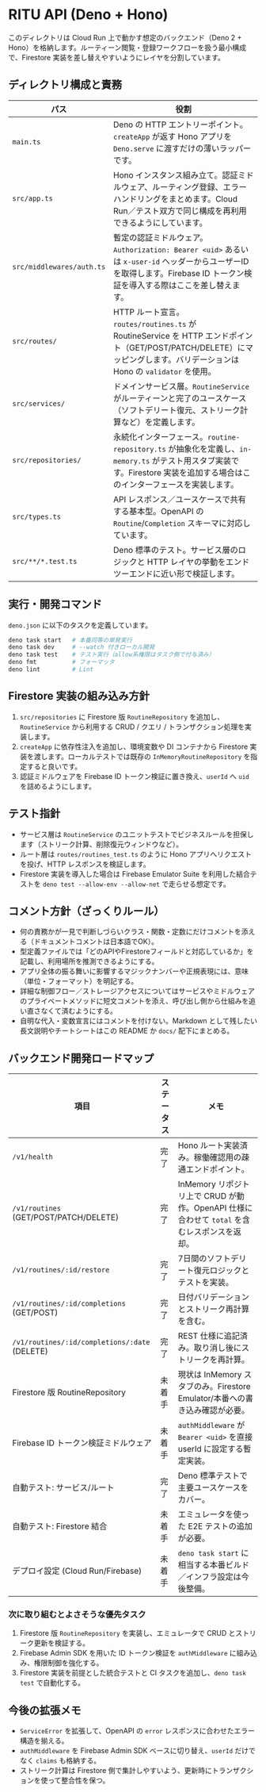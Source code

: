 # RITU API (Deno + Hono)

このディレクトリは Cloud Run 上で動かす想定のバックエンド（Deno 2 +
Hono）を格納します。ルーティーン閲覧・登録ワークフローを扱う最小構成で、Firestore
実装を差し替えやすいようにレイヤを分割しています。

## ディレクトリ構成と責務

| パス                      | 役割                                                                                                                                                                        |
| ------------------------- | --------------------------------------------------------------------------------------------------------------------------------------------------------------------------- |
| `main.ts`                 | Deno の HTTP エントリーポイント。`createApp` が返す Hono アプリを `Deno.serve` に渡すだけの薄いラッパーです。                                                               |
| `src/app.ts`              | Hono インスタンス組み立て。認証ミドルウェア、ルーティング登録、エラーハンドリングをまとめます。Cloud Run／テスト双方で同じ構成を再利用できるようにしています。              |
| `src/middlewares/auth.ts` | 暫定の認証ミドルウェア。`Authorization: Bearer <uid>` あるいは `x-user-id` ヘッダーからユーザーIDを取得します。Firebase ID トークン検証を導入する際はここを差し替えます。   |
| `src/routes/`             | HTTP ルート宣言。`routes/routines.ts` が RoutineService を HTTP エンドポイント（GET/POST/PATCH/DELETE）にマッピングします。バリデーションは Hono の `validator` を使用。    |
| `src/services/`           | ドメインサービス層。`RoutineService` がルーティーンと完了のユースケース（ソフトデリート復元、ストリーク計算など）を定義します。                                             |
| `src/repositories/`       | 永続化インターフェース。`routine-repository.ts` が抽象化を定義し、`in-memory.ts` がテスト用スタブ実装です。Firestore 実装を追加する場合はこのインターフェースを実装します。 |
| `src/types.ts`            | API レスポンス／ユースケースで共有する基本型。OpenAPI の `Routine`/`Completion` スキーマに対応しています。                                                                  |
| `src/**/*.test.ts`        | Deno 標準のテスト。サービス層のロジックと HTTP レイヤの挙動をエンドツーエンドに近い形で検証します。                                                                         |

## 実行・開発コマンド

`deno.json` に以下のタスクを定義しています。

```bash
deno task start   # 本番同等の単発実行
deno task dev     # --watch 付きローカル開発
deno task test    # テスト実行（allow系権限はタスク側で付与済み）
deno fmt          # フォーマッタ
deno lint         # Lint
```

## Firestore 実装の組み込み方針

1. `src/repositories` に Firestore 版 `RoutineRepository` を追加し、`RoutineService` から利用する
   CRUD / クエリ / トランザクション処理を実装します。
2. `createApp` に依存性注入を追加し、環境変数や DI コンテナから Firestore
   実装を渡します。ローカルテストでは既存の `InMemoryRoutineRepository` を指定すると良いです。
3. 認証ミドルウェアを Firebase ID トークン検証に置き換え、`userId` へ `uid` を詰めるようにします。

## テスト指針

- サービス層は `RoutineService`
  のユニットテストでビジネスルールを担保します（ストリーク計算、削除復元ウィンドウなど）。
- ルート層は `routes/routines_test.ts` のように Hono アプリへリクエストを投げ、HTTP
  レスポンスを検証します。
- Firestore 実装を導入した場合は Firebase Emulator Suite を利用した結合テストを
  `deno test --allow-env --allow-net` で走らせる想定です。

## コメント方針（ざっくりルール）

- 何の責務かが一見で判断しづらいクラス・関数・定数にだけコメントを添える（ドキュメントコメントは日本語でOK）。
- 型定義ファイルでは「どのAPIやFirestoreフィールドと対応しているか」を記載し、利用場所を推測できるようにする。
- アプリ全体の振る舞いに影響するマジックナンバーや正規表現には、意味（単位・フォーマット）を明記する。
- 詳細な制御フロー／ストレージアクセスについてはサービスやミドルウェアのプライベートメソッドに短文コメントを添え、呼び出し側から仕組みを追い直さなくて済むようにする。
- 自明な代入・変数宣言にはコメントを付けない。Markdown として残したい長文説明やチートシートはこの
  README か `docs/` 配下にまとめる。

## バックエンド開発ロードマップ

| 項目                                          | ステータス | メモ                                                                                         |
| --------------------------------------------- | ---------- | -------------------------------------------------------------------------------------------- |
| `/v1/health`                                  | 完了       | Hono ルート実装済み。稼働確認用の疎通エンドポイント。                                        |
| `/v1/routines` (GET/POST/PATCH/DELETE)        | 完了       | InMemory リポジトリ上で CRUD が動作。OpenAPI 仕様に合わせて `total` を含むレスポンスを返却。 |
| `/v1/routines/:id/restore`                    | 完了       | 7日間のソフトデリート復元ロジックとテストを実装。                                            |
| `/v1/routines/:id/completions` (GET/POST)     | 完了       | 日付バリデーションとストリーク再計算を含む。                                                 |
| `/v1/routines/:id/completions/:date` (DELETE) | 完了       | REST 仕様に追記済み。取り消し後にストリークを再計算。                                        |
| Firestore 版 RoutineRepository                | 未着手     | 現状は InMemory スタブのみ。Firestore Emulator/本番への書き込み確認が必要。                  |
| Firebase ID トークン検証ミドルウェア          | 未着手     | `authMiddleware` が `Bearer <uid>` を直接 userId に設定する暫定実装。                        |
| 自動テスト: サービス/ルート                   | 完了       | Deno 標準テストで主要ユースケースをカバー。                                                  |
| 自動テスト: Firestore 結合                    | 未着手     | エミュレータを使った E2E テストの追加が必要。                                                |
| デプロイ設定 (Cloud Run/Firebase)             | 未着手     | `deno task start` に相当する本番ビルド／インフラ設定は今後整備。                             |

### 次に取り組むとよさそうな優先タスク

1. Firestore 版 `RoutineRepository` を実装し、エミュレータで CRUD とストリーク更新を検証する。
2. Firebase Admin SDK を用いた ID トークン検証を `authMiddleware` に組み込み、権限制御を強化する。
3. Firestore 実装を前提とした統合テストと CI タスクを追加し、`deno task test` で自動化する。

## 今後の拡張メモ

- `ServiceError` を拡張して、OpenAPI の `error` レスポンスに合わせたエラー構造を揃える。
- `authMiddleware` を Firebase Admin SDK ベースに切り替え、`userId` だけでなく `claims` も格納する。
- ストリーク計算は Firestore 側で集計しやすいよう、更新時にトランザクションを使って整合性を保つ。
